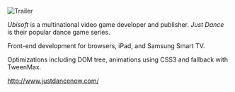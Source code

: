 ![Trailer](https://www.youtube.com/embed/SQtZPQ4KFtI "iframe,16:9")

*Ubisoft* is a multinational video game developer and publisher. *Just Dance* is their popular dance game series.

Front-end development for browsers, iPad, and Samsung Smart TV.

Optimizations including DOM tree, animations using CSS3 and fallback with TweenMax.

http://www.justdancenow.com/
